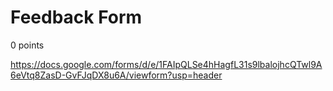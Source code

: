 # Feedback Form
0 points

https://docs.google.com/forms/d/e/1FAIpQLSe4hHagfL31s9lbalojhcQTwl9A6eVtq8ZasD-GvFJqDX8u6A/viewform?usp=header

